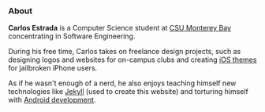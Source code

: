 ### About

**Carlos Estrada** is a Computer Science student at [CSU Monterey Bay](https://csumb.edu/) concentrating in Software Engineering.

During his free time, Carlos takes on freelance design projects, such as designing logos and websites for on-campus clubs and creating [iOS themes](/nox) for jailbroken iPhone users.

As if he wasn't enough of a nerd, he also enjoys teaching himself new technologies like [Jekyll](https://jekyllrb.com) (used to create this website) and torturing himself with [Android development](/omega).